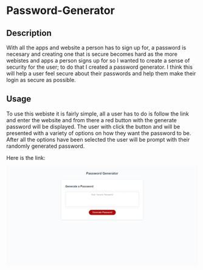 # Password-Generator

## Description

With all the apps and website a person has to sign up for, a password is necesary and creating one that is secure becomes hard as the more webistes and apps a person signs up for so I wanted to create a sense of security for the user; to do that I created a password generator. I think this will help a user feel secure about their passwords and help them make their login as secure as possible.

## Usage

To use this webiste it is fairly simple, all a user has to do is follow the link and enter the website and from there a red button with the generate password will be displayed. The user with click the button and will be presented with a variety of options on how they want the password to be. After all the options have been selected the user will be prompt with their randomly generated password.

Here is the link:



![alt text](./assets/images/Web%20capture_3-10-2022_234651_.jpg)